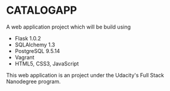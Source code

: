 # CATALOGAPP

A web application project which will be build using 

  * Flask 1.0.2 
  * SQLAlchemy 1.3
  * PostgreSQL 9.5.14
  * Vagrant
  * HTML5, CSS3, JavaScript

This web application is an project under the Udacity's Full Stack Nanodegree program.
